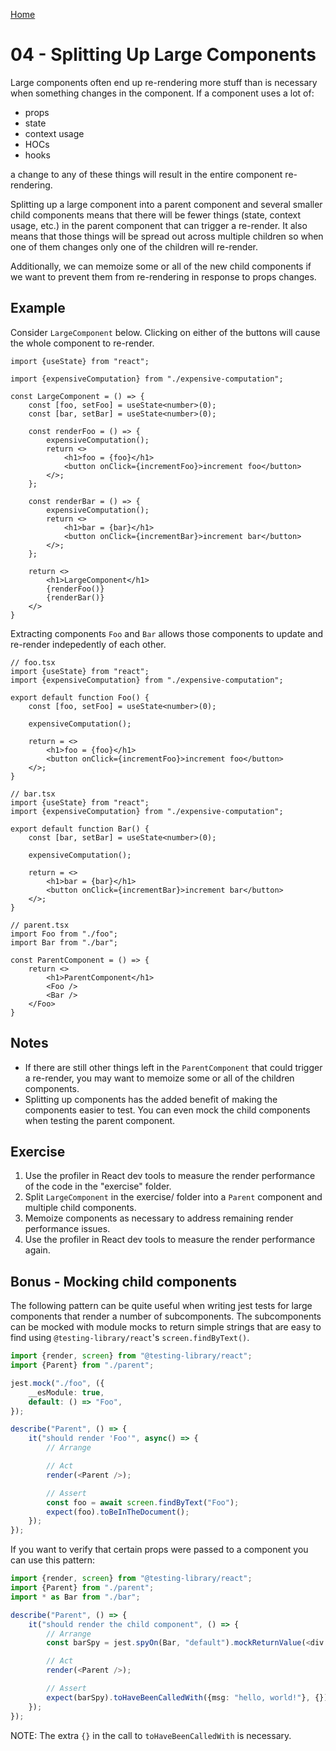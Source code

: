 [Home](../README.md)

# 04 - Splitting Up Large Components

Large components often end up re-rendering more stuff than is necessary when something
changes in the component. If a component uses a lot of:
- props
- state
- context usage
- HOCs
- hooks

a change to any of these things will result in the entire component re-rendering.

Splitting up a large component into a parent component and several smaller child
components means that there will be fewer things (state, context usage, etc.) in
the parent component that can trigger a re-render.  It also means that those things
will be spread out across multiple children so when one of them changes only one of
the children will re-render.

Additionally, we can memoize some or all of the new child components if we want to
prevent them from re-rendering in response to props changes.

## Example

Consider `LargeComponent` below. Clicking on either of the buttons will cause
the whole component to re-render.

```tsx
import {useState} from "react";

import {expensiveComputation} from "./expensive-computation";

const LargeComponent = () => {
    const [foo, setFoo] = useState<number>(0);
    const [bar, setBar] = useState<number>(0);

    const renderFoo = () => {
        expensiveComputation();
        return <>
            <h1>foo = {foo}</h1>
            <button onClick={incrementFoo}>increment foo</button>
        </>;
    };

    const renderBar = () => {
        expensiveComputation();
        return <>
            <h1>bar = {bar}</h1>
            <button onClick={incrementBar}>increment bar</button>
        </>;
    };

    return <>
        <h1>LargeComponent</h1>
        {renderFoo()}
        {renderBar()}
    </>
}
```

Extracting components `Foo` and `Bar` allows those components to update and
re-render indepedently of each other.

```tsx
// foo.tsx
import {useState} from "react";
import {expensiveComputation} from "./expensive-computation";

export default function Foo() {
    const [foo, setFoo] = useState<number>(0);

    expensiveComputation();

    return = <>
        <h1>foo = {foo}</h1>
        <button onClick={incrementFoo}>increment foo</button>
    </>;
}

// bar.tsx
import {useState} from "react";
import {expensiveComputation} from "./expensive-computation";

export default function Bar() {
    const [bar, setBar] = useState<number>(0);

    expensiveComputation();

    return = <>
        <h1>bar = {bar}</h1>
        <button onClick={incrementBar}>increment bar</button>
    </>;
}

// parent.tsx
import Foo from "./foo";
import Bar from "./bar";

const ParentComponent = () => {
    return <>
        <h1>ParentComponent</h1>
        <Foo />
        <Bar />
    </Foo>
}
```

## Notes

- If there are still other things left in the `ParentComponent` that could
  trigger a re-render, you may want to memoize some or all of the children components.
- Splitting up components has the added benefit of making the components easier
  to test. You can even mock the child components when testing the parent component.

## Exercise

1. Use the profiler in React dev tools to measure the render performance of the code 
   in the "exercise" folder.
2. Split `LargeComponent` in the exercise/ folder into a `Parent` component and
   multiple child components.
3. Memoize components as necessary to address remaining render performance issues.
4. Use the profiler in React dev tools to measure the render performance again.

## Bonus - Mocking child components

The following pattern can be quite useful when writing jest tests for large components
that render a number of subcomponents.  The subcomponents can be mocked with module
mocks to return simple strings that are easy to find using `@testing-library/react`'s 
`screen.findByText()`.

```ts
import {render, screen} from "@testing-library/react";
import {Parent} from "./parent";

jest.mock("./foo", ({
    __esModule: true,
    default: () => "Foo",
});

describe("Parent", () => {
    it("should render 'Foo'", async() => {
        // Arrange

        // Act
        render(<Parent />);

        // Assert
        const foo = await screen.findByText("Foo");
        expect(foo).toBeInTheDocument();
    });
});
```

If you want to verify that certain props were passed to a component you can use this pattern:

```ts
import {render, screen} from "@testing-library/react";
import {Parent} from "./parent";
import * as Bar from "./bar";

describe("Parent", () => {
    it("should render the child component", () => {
        // Arrange
        const barSpy = jest.spyOn(Bar, "default").mockReturnValue(<div />);

        // Act
        render(<Parent />);

        // Assert
        expect(barSpy).toHaveBeenCalledWith({msg: "hello, world!"}, {});
    });
});
```

NOTE: The extra `{}` in the call to `toHaveBeenCalledWith` is necessary.
